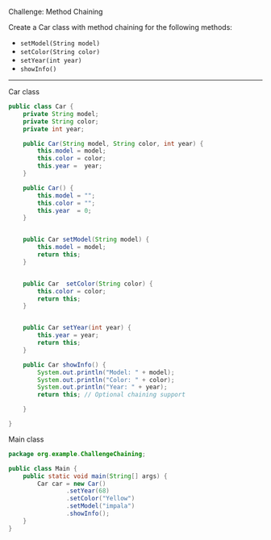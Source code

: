 Challenge: Method Chaining

Create a Car class with method chaining for the following methods:

- `setModel(String model)`
- `setColor(String color)`
- `setYear(int year)`
- `showInfo()`

---
Car class
```java
public class Car {
    private String model;
    private String color;
    private int year;

    public Car(String model, String color, int year) {
        this.model = model;
        this.color = color;
        this.year =  year;
    }

    public Car() {
        this.model = "";
        this.color = "";
        this.year  = 0;
    }


    public Car setModel(String model) {
        this.model = model;
        return this;
    }


    public Car  setColor(String color) {
        this.color = color;
        return this;
    }


    public Car setYear(int year) {
        this.year = year;
        return this;
    }

    public Car showInfo() {
        System.out.println("Model: " + model);
        System.out.println("Color: " + color);
        System.out.println("Year: " + year);
        return this; // Optional chaining support

    }

}
```
Main class

```java
package org.example.ChallengeChaining;

public class Main {
    public static void main(String[] args) {
        Car car = new Car()
                .setYear(68)
                .setColor("Yellow")
                .setModel("impala")
                .showInfo();
    }
}
```

